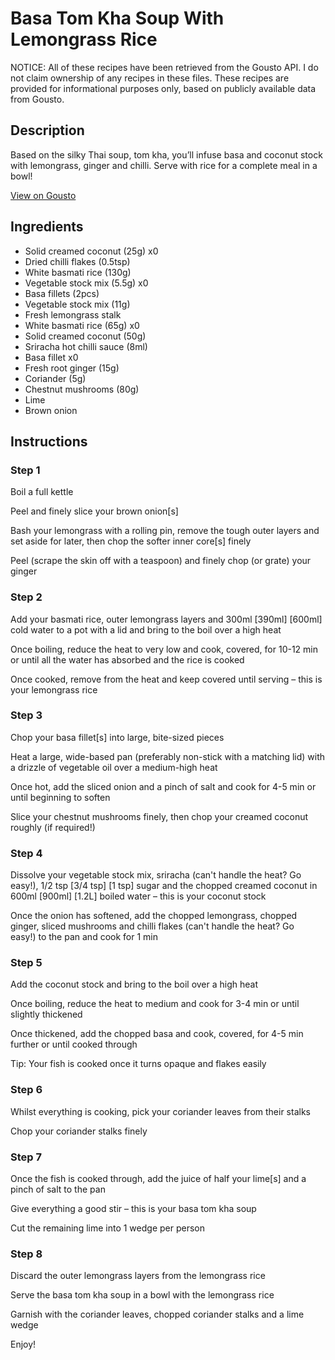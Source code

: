 # Basa Tom Kha Soup With Lemongrass Rice

NOTICE: All of these recipes have been retrieved from the Gousto API. I do not claim ownership of any recipes in these files. These recipes are provided for informational purposes only, based on publicly available data from Gousto.

## Description

Based on the silky Thai soup, tom kha, you’ll infuse basa and coconut stock with lemongrass, ginger and chilli. Serve with rice for a complete meal in a bowl!

[View on Gousto](https://www.gousto.co.uk/recipes/cookbook/basa-tom-kha-soup-with-basmati-rice)

## Ingredients

- Solid creamed coconut (25g) x0
- Dried chilli flakes (0.5tsp)
- White basmati rice (130g)
- Vegetable stock mix (5.5g) x0
- Basa fillets (2pcs)
- Vegetable stock mix (11g)
- Fresh lemongrass stalk
- White basmati rice (65g) x0
- Solid creamed coconut (50g)
- Sriracha hot chilli sauce (8ml)
- Basa fillet x0
- Fresh root ginger (15g)
- Coriander (5g)
- Chestnut mushrooms (80g)
- Lime
- Brown onion

## Instructions


### Step 1

Boil a full kettle

Peel and finely slice your brown onion[s]

Bash your lemongrass with a rolling pin, remove the tough outer layers and set aside for later, then chop the softer inner core[s] finely

Peel (scrape the skin off with a teaspoon) and finely chop (or grate) your ginger


### Step 2

Add your basmati rice, outer lemongrass layers and 300ml <span class="text-purple">[390ml]</span> <span class="text-danger">[600ml]</span> cold water to a pot with a lid and bring to the boil over a high heat

Once boiling, reduce the heat to very low and cook, covered, for 10-12 min or until all the water has absorbed and the rice is cooked

Once cooked, remove from the heat and keep covered until serving – this is your lemongrass rice


### Step 3

Chop your basa fillet[s] into large, bite-sized pieces

Heat a large, wide-based pan (preferably non-stick with a matching lid) with a drizzle of vegetable oil over a medium-high heat

Once hot, add the sliced onion and a pinch of salt and cook for 4-5 min or until beginning to soften

Slice your chestnut mushrooms finely, then chop your creamed coconut roughly (if required!)


### Step 4

Dissolve your vegetable stock mix, sriracha (can't handle the heat? Go easy!), 1/2 tsp <span class="text-purple">[3/4 tsp] </span><span class="text-danger">[1 tsp]</span> sugar and the chopped creamed coconut in 600ml <span class="text-purple">[900ml] </span><span class="text-danger">[1.2L] </span>boiled water – this is your coconut stock

Once the onion has softened, add the chopped lemongrass, chopped ginger, sliced mushrooms and chilli flakes (can't handle the heat? Go easy!) to the pan and cook for 1 min


### Step 5

Add the coconut stock and bring to the boil over a high heat

Once boiling, reduce the heat to medium and cook for 3-4 min or until slightly thickened

Once thickened, add the chopped basa and cook, covered, for 4-5 min further or until cooked through

Tip: Your fish is cooked once it turns opaque and flakes easily


### Step 6

Whilst everything is cooking, pick your coriander leaves from their stalks

Chop your coriander stalks finely


### Step 7

Once the fish is cooked through, add the juice of half your lime[s] and a pinch of salt to the pan

Give everything a good stir – this is your basa tom kha soup

Cut the remaining lime into 1 wedge per person

### Step 8

Discard the outer lemongrass layers from the lemongrass rice

Serve the basa tom kha soup in a bowl with the lemongrass rice

Garnish with the coriander leaves, chopped coriander stalks and a lime wedge

Enjoy!

